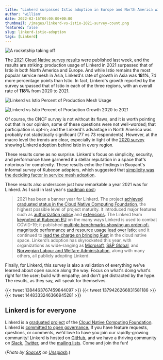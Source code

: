 ```yaml
---
title: "Linkerd surpasses Istio adoption in Europe and North America with 118% growth in 2021"
author: 'william'
date: 2022-02-16T00:00:00+00:00
thumbnail: /images/linkerd-vs-istio-2021-survey-count.png
featured: false
slug: linkerd-istio-adoption
tags: [Linkerd]
---
```


![A rocketship taking off](/images/spacex-OHOU-5UVIYQ-unsplash.jpg)

The [2021 Cloud Native survey
results](https://www.cncf.io/wp-content/uploads/2022/02/CNCF-Annual-Survey-2021.pdf)
were published last week, and the results are striking: production usage of
Linkerd in 2021 surpassed that of Istio in both North America and Europe. And
while Istio remains the most popular service mesh in Asia, Linkerd's rate of
growth in Asia was **181%**, 74 more percentage points than Istio. In fact,
Linkerd's growth reported by the survey surpassed that of Istio in each of the
three regions, with an overall rate of **118%** from 2020 to 2021.

![Linkerd vs Istio Percent of Production Mesh Usage](/images/linkerd-vs-istio-2021-survey-count.png "Linkerd vs Istio Percent of Production Mesh Usage")

![Linkerd vs Istio Percent of Production Growth 2020 to 2021](/images/linkerd-vs-istio-2021-survey-growth.png "Linkerd vs Istio Percent of Production Growth 2020 to 2021")

Of course, the CNCF survey is not without its flaws, and it is worth pointing
out that in our opinion, some of these questions were not well-worded; that
participation is opt-in; and the Linkerd's advantage in North America was
probably not statistically significant (77 vs 73 respondents).  However, at the
macro level the trends are clear, especially in light of the [2020
survey](https://www.cncf.io/wp-content/uploads/2020/12/CNCF_Survey_Report_2020.pdf)
showing Linkerd adoption behind Istio in every region.

These results come as no surprise. Linkerd's focus on simplicity, security,
and performance have garnered it a stellar reputation in a space that's
notorious for complexity. These results echo the findings in Buoyant's informal
survey of Kubecon adopters, which suggested that [simplicity was the deciding
factor in service mesh
adoption](https://buoyant.io/2022/02/03/state-of-the-service-mesh-kubecon-na-2021/).

These results also underscore just how remarkable a year 2021 was for Linkerd.
As I said in last year's [roadmap
post](https://linkerd.io/2021/12/29/the-service-mesh-in-2022/):

> 2021 has been a banner year for Linkerd. The project [achieved graduated
> status in the Cloud Native Computing
> Foundation](https://linkerd.io/2021/07/28/announcing-cncf-graduation/), the
> highest possible level of project maturity. It introduced major features such
> as [authorization
> policy](https://linkerd.io/2021/09/30/announcing-linkerd-2.11/) and
> [extensions](https://linkerd.io/2021/03/11/announcing-linkerd-2.10/). The
> Linkerd team [keynoted at Kubecon
> EU](https://buoyant.io/media/linkerd-vs-covid-19/) on the many ways Linkerd is
> used to combat COVID-19; it published [multiple benchmarks showing an
> order-of-magnitude performance and resource usage lead over
> Istio](https://www.cncf.io/blog/2021/12/17/benchmarking-linkerd-and-istio-2021-redux/);
> and it continued to [lead the charge on bringing
> Rust](https://www.youtube.com/watch?v=BWL4889RKhU) in the cloud native space.
> Linkerd’s adoption has skyrocketed this year, with organizations as
> wide-ranging as [Microsoft](https://www.microsoft.com/), [S&P
> Global](https://www.spglobal.com/en/), and [Norwegian Labour and Welfare
> Administration](https://www.nav.no/), along with many others, all publicly
> adopting Linkerd.

Finally, for Linkerd, this survey is also a validation of everything we've
learned about open source along the way: Focus on what's doing what's right for
the user; build with empathy; and don't get distracted by the hype. The results,
as they say, will speak for themselves.

{{< tweet 1384463767459844097 >}}
{{< tweet 1379426266831581186 >}}
{{< tweet 1448333246366945281 >}}

## Linkerd is for everyone

Linkerd is a [graduated project](/2021/07/28/announcing-cncf-graduation/) of the
[Cloud Native Computing Foundation](https://cncf.io/). Linkerd is [committed to
open
governance.](https://linkerd.io/2019/10/03/linkerds-commitment-to-open-governance/)
If you have feature requests, questions, or comments, we'd love to have you join
our rapidly-growing community! Linkerd is hosted on
[GitHub](https://github.com/linkerd/), and we have a thriving community on
[Slack](https://slack.linkerd.io/), [Twitter](https://twitter.com/linkerd), and
the [mailing lists](https://linkerd.io/2/get-involved/). Come and join the fun!

(*Photo by [SpaceX](https://unsplash.com/@spacex?utm_source=unsplash&utm_medium=referral&utm_content=creditCopyText)
on
[Unsplash](https://unsplash.com/?utm_source=unsplash&utm_medium=referral&utm_content=creditCopyText).*)
